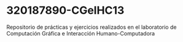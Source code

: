 # 320187890-CGelHC13
Repositorio de prácticas y ejercicios realizados en el laboratorio de Computación Gráfica e Interacción Humano-Computadora

